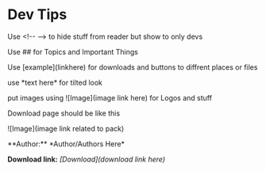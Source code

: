 # Dev Tips

Use \<!-- --> to hide stuff from reader but show to only devs

Use ## for Topics and Important Things

Use \[example](linkhere) for downloads and buttons to diffrent places or files

use \*text here* for tilted look

put images using \![Image](image link here) for Logos and stuff



Download page should be like this

\![Image](image link related to pack)

\*\*Author:\*\* \*Author/Authors Here\*

**Download link:** *[Download](download link here)*
